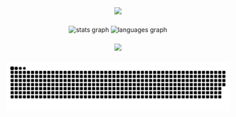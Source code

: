 <div align="center">
  <img height="200" src="https://i.imgflip.com/18wmq4.jpg"  />
</div>

###



###

<div align="center">
  <img src="https://github-readme-stats.vercel.app/api?username=iagoholekdev&hide_title=false&hide_rank=false&show_icons=true&include_all_commits=true&count_private=true&disable_animations=false&theme=dracula&locale=en&hide_border=false&order=1" height="150" alt="stats graph"  />
  <img src="https://github-readme-stats.vercel.app/api/top-langs?username=iagoholekdev&locale=en&hide_title=false&layout=compact&card_width=320&langs_count=5&theme=dracula&hide_border=false&order=2" height="150" alt="languages graph"  />
</div>

###

<div align="center">
  <img src="https://profile-counter.glitch.me/iagoholekdev/count.svg?"  />
</div>

###

<img src="https://raw.githubusercontent.com/iagoholekdev/iagoholekdev/output/snake.svg" alt="Snake animation" />

###

